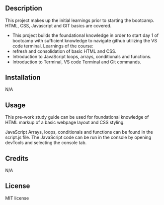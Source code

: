 # <Pre-study work guide>

## Description

This project makes up the initial learnings prior to starting the bootcamp.
HTML, CSS, Javascript and GIT basics are covered.

- This project builds the foundational knowledge in order to start day 1 of bootcamp with sufficient knowledge to navigate github utilizing the VS code terminal.
Learnings of the course:
- refresh and consolidation of basic HTML and CSS.
- Introduction to JavaScript loops, arrays, conditionals and functions. 
- Introduction to Terminal, VS code Terminal and Git commands. 


## Installation

N/A
## Usage

This pre-work study guide can be used for foundational knowledge of HTML markup of a basic webpage layout and CSS styling.

JavaScript Arrays, loops, conditionals and functions can be found in the script.js file. The JavaScript code can be run in the console by opening devTools and selecting the console tab. 

## Credits

N/A
## License

MIT license
